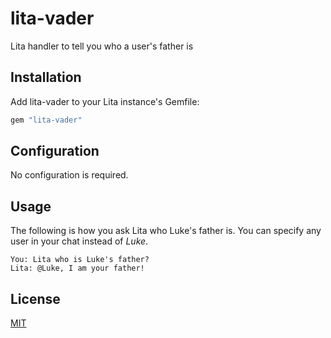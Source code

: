 # lita-vader

Lita handler to tell you who a user's father is

## Installation

Add lita-vader to your Lita instance's Gemfile:

``` ruby
gem "lita-vader"
```


## Configuration

No configuration is required.

## Usage

The following is how you ask Lita who Luke's father is. You can specify any user in your chat instead of _Luke_.

```
You: Lita who is Luke's father?
Lita: @Luke, I am your father!
```

## License

[MIT](http://opensource.org/licenses/MIT)
